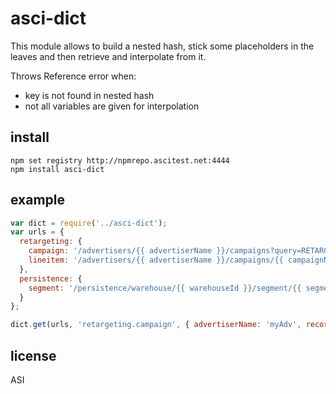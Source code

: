 # asci-dict

This module allows to build a nested hash, stick some placeholders in the leaves and then
retrieve and interpolate from it.

Throws Reference error when:
* key is not found in nested hash
* not all variables are given for interpolation

## install

```
npm set registry http://npmrepo.ascitest.net:4444
npm install asci-dict
```

## example

```javascript
var dict = require('../asci-dict');
var urls = {
  retargeting: {
    campaign: '/advertisers/{{ advertiserName }}/campaigns?query=RETARGET_RECORD_ID&recordId={{ recordId }}',
    lineitem: '/advertisers/{{ advertiserName }}/campaigns/{{ campaignName }}/lineitems?query=RETARGET_RECORD_ID&recordId={{ recordId }}'
  },
  persistence: {
    segment: '/persistence/warehouse/{{ warehouseId }}/segment/{{ segmentId }}'
  }
};

dict.get(urls, 'retargeting.campaign', { advertiserName: 'myAdv', recordId: 'XXI-li1'});
```

## license

ASI
